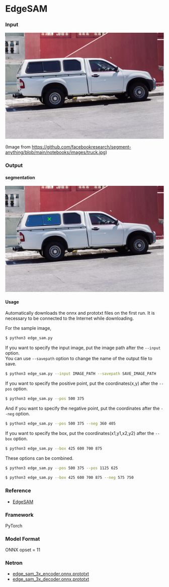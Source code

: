 # EdgeSAM

### Input

![input_image](truck.jpg)  

(Image from https://github.com/facebookresearch/segment-anything/blob/main/notebooks/images/truck.jpg)

### Output
#### segmentation
![output_image](output.png)


#### Usage

Automatically downloads the onnx and prototxt files on the first run.
It is necessary to be connected to the Internet while downloading.

For the sample image,
``` bash
$ python3 edge_sam.py
```

If you want to specify the input image, put the image path after the `--input` option.  
You can use `--savepath` option to change the name of the output file to save.
```bash
$ python3 edge_sam.py --input IMAGE_PATH --savepath SAVE_IMAGE_PATH
```

If you want to specify the positive point, put the coordinates(x,y) after the `--pos` option.
```bash
$ python3 edge_sam.py --pos 500 375
```

And if you want to specify the negative point, put the coordinates after the `--neg` option.
```bash
$ python3 edge_sam.py --pos 500 375 --neg 360 405
```

If you want to specify the box, put the coordinates(x1,y1,x2,y2) after the `--box` option.
```bash
$ python3 edge_sam.py --box 425 600 700 875
```

These options can be combined.
```bash
$ python3 edge_sam.py --pos 500 375 --pos 1125 625
```

```bash
$ python3 edge_sam.py --box 425 600 700 875 --neg 575 750
```

### Reference

- [EdgeSAM](https://github.com/chongzhou96/EdgeSAM)

### Framework

PyTorch

### Model Format

ONNX opset = 11

### Netron

- [edge_sam_3x_encoder.onnx.prototxt](https://netron.app/?url=https://storage.googleapis.com/ailia-models/edge_sam/edge_sam_3x_encoder.onnx.prototxt)
- [edge_sam_3x_decoder.onnx.prototxt](https://netron.app/?url=https://storage.googleapis.com/ailia-models/edge_sam/edge_sam_3x_decoder.onnx.prototxt)
